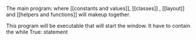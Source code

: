 The main program: 
where [[constants and values]], [[classes]] , [[layout]] and [[helpers and functions]] will makeup together.

This program will be executable that will start the window. 
It have to contain the while True: statement